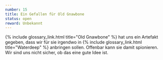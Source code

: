 ```yaml
---
number: 15
title: Ein Gefallen für Old Gnawbone
status: open
reward: Unbekannt
---
```


{% include glossary_link.html title="Old Gnawbone" %} hat uns ein Artefakt gegeben, dass
wir für sie irgendwo in {% include glossary_link.html title="Waterdeep" %} anbringen sollen.
Offenbar kann sie damit spionieren. Wir sind uns nicht sicher, ob das eine gute Idee ist.
